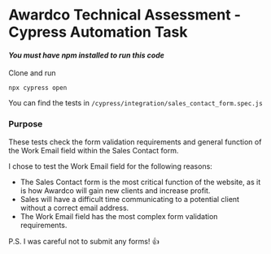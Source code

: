 # Awardco Technical Assessment - Cypress Automation Task

#### _You must have npm installed to run this code_

Clone and run

`npx cypress open`

You can find the tests in `/cypress/integration/sales_contact_form.spec.js`

### Purpose

These tests check the form validation requirements and general function of the Work Email field within the Sales Contact form.

I chose to test the Work Email field for the following reasons:

- The Sales Contact form is the most critical function of the website, as it is how Awardco will gain new clients and increase profit.
- Sales will have a difficult time communicating to a potential client without a correct email address.
- The Work Email field has the most complex form validation requirements.

P.S. I was careful not to submit any forms! 👍️
